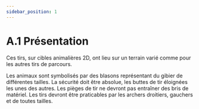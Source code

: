 ```yaml
---
sidebar_position: 1
---
```


# A.1 Présentation

Ces tirs, sur cibles animalières 2D, ont lieu sur un terrain varié comme pour les autres tirs de parcours.

Les animaux sont symbolisés par des blasons représentant du gibier de différentes tailles. La sécurité doit être absolue, les buttes de tir éloignées les unes des autres. Les pièges de tir ne devront pas entraîner des bris de matériel. Les tirs devront être praticables par les archers droitiers, gauchers et de toutes tailles.
